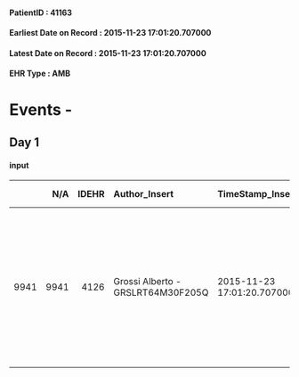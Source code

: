 
#### PatientID : 41163
#### Earliest Date on Record : 2015-11-23 17:01:20.707000
#### Latest Date on Record : 2015-11-23 17:01:20.707000
#### EHR Type : AMB

# Events - 

## Day 1

#### input
|      |    N/A |   IDEHR | Author_Insert                     | TimeStamp_Insert           | EHRType   |   PatientID |   IDDigitalSignDocument | persone_vicine   |   Unnamed: 0_x.1 |   IDANAMNESI_SOCIALE | Patient   | FamigliaAltro   | Paziente_T   | FamigliaAltro_T   |   Non_Rilevabile_x.1 | Note_Non_Rilevabile_x.1   | opt_Problemi   | opt_paziente_a   | opt_famiglia_a   | opt_adeguatezza   | opt_paziente_solo   | ds_note_con                                                            | opt_presente_assente   | Caregiver_principale   | opt_capacita         | opt_risorse_ec   | ds_note_prio                                                                                                                                          | opt_paziente_ad   | opt_caregiver_ad   | Needs               | Fragility                    |
|-----:|-------:|--------:|:----------------------------------|:---------------------------|:----------|------------:|------------------------:|:-----------------|-----------------:|---------------------:|:----------|:----------------|:-------------|:------------------|---------------------:|:--------------------------|:---------------|:-----------------|:-----------------|:------------------|:--------------------|:-----------------------------------------------------------------------|:-----------------------|:-----------------------|:---------------------|:-----------------|:------------------------------------------------------------------------------------------------------------------------------------------------------|:------------------|:-------------------|:--------------------|:-----------------------------|
| 9941 |   9941 |    4126 | Grossi Alberto - GRSLRT64M30F205Q | 2015-11-23 17:01:20.707000 | AMB       |       41163 |                  194578 | N/A              |             1908 |                 1312 | Si#1      | Si#1            | No#0         | Si#1              |                    0 | NR                        | No#0           | Congruenti#1     | Congruenti#1     | No#0              | Si#1                | Negli ultimi mesi vive ospite di una amica, non sono segnalati parenti | Presente#1             | amica Rina             | Non incrementabile#2 | Da valutare#2    | Il ricovero si rende necessario in quanto il paziente √® da solo e l'amica che ultimamente lo ospita non sembra in grado di gestire un rientro a casa | Totale#2          | Totale#2           | Clinici#0;Sociali#1 | sovraccarico assistenziale#4 |



